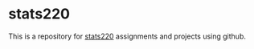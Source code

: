 # stats220
This is a repository for [stats220](https://github.com/Jerryj3083/stats220) assignments and projects using github.
